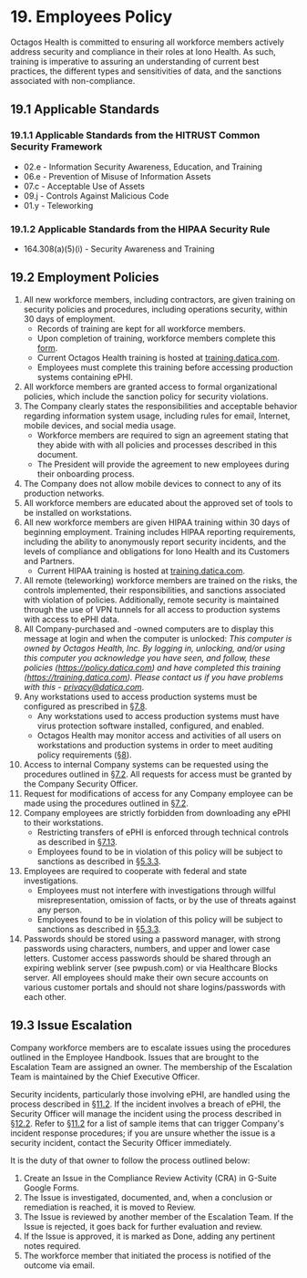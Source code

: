 # 19. Employees Policy

Octagos Health is committed to ensuring all workforce members actively address security and compliance in their roles at Iono Health. As such, training is imperative to assuring an understanding of current best practices, the different types and sensitivities of data, and the sanctions associated with non-compliance.

## 19.1 Applicable Standards

### 19.1.1 Applicable Standards from the HITRUST Common Security Framework

* 02.e - Information Security Awareness, Education, and Training
* 06.e - Prevention of Misuse of Information Assets
* 07.c - Acceptable Use of Assets
* 09.j - Controls Against Malicious Code
* 01.y - Teleworking

### 19.1.2 Applicable Standards from the HIPAA Security Rule

* 164.308(a)(5)(i) - Security Awareness and Training

## 19.2 Employment Policies

1. All new workforce members, including contractors, are given training on security policies and procedures, including operations security, within 30 days of employment.
   * Records of training are kept for all workforce members.
   * Upon completion of training, workforce members complete this [form](https://docs.google.com/forms/d/e/1FAIpQLSfbM8XjfeCkbAQ_ZvXVgznE9OuKaqBf4Di83JWY31QtqxNHNg/viewform?usp=sf_link).
   * Current Octagos Health training is hosted at [training.datica.com](https://training.datica.com/).
   * Employees must complete this training before accessing production systems containing ePHI.
2. All workforce members are granted access to formal organizational policies, which include the sanction policy for security violations.
3. The Company clearly states the responsibilities and acceptable behavior regarding information system usage, including rules for email, Internet, mobile devices, and social media usage.
   * Workforce members are required to sign an agreement stating that they abide with with all policies and processes described in this document.
   * The President will provide the agreement to new employees during their onboarding process.
4. The Company does not allow mobile devices to connect to any of its production networks.
5. All workforce members are educated about the approved set of tools to be installed on workstations.
6. All new workforce members are given HIPAA training within 30 days of beginning employment. Training includes HIPAA reporting requirements, including the ability to anonymously report security incidents, and the levels of compliance and obligations for Iono Health and its Customers and Partners.
   * Current HIPAA training is hosted at [training.datica.com](https://training.datica.com/).
7. All remote (teleworking) workforce members are trained on the risks, the controls implemented, their responsibilities, and sanctions associated with violation of policies. Additionally, remote security is maintained through the use of VPN tunnels for all access to production systems with access to ePHI data.
8. All Company-purchased and -owned computers are to display this message at login and when the computer is unlocked: *This computer is owned by Octagos Health, Inc. By logging in, unlocking, and/or using this computer you acknowledge you have seen, and follow, these policies (https://policy.datica.com) and have completed this training (https://training.datica.com). Please contact us if you have problems with this - privacy@datica.com*.
9. Any workstations used to access production systems must be configured as prescribed in [§7.8](#7.8-employee-workstation-use).
   * Any workstations used to access production systems must have virus protection software installed, configured, and enabled.
   * Octagos Health may monitor access and activities of all users on workstations and production systems in order to meet auditing policy requirements ([§8](#8.-auditing-policy)).
10. Access to internal Company systems can be requested using the procedures outlined in [§7.2](#7.2-access-establishment-and-modification). All requests for access must be granted by the Company Security Officer.
11. Request for modifications of access for any Company employee can be made using the procedures outlined in [§7.2](#7.2-access-establishment-and-modification).
12. Company employees are strictly forbidden from downloading any ePHI to their workstations.
    * Restricting transfers of ePHI is enforced through technical controls as described in [§7.13](#7.13-access-to-ephi).
    * Employees found to be in violation of this policy will be subject to sanctions as described in [§5.3.3](#5.3-security-officer).
13. Employees are required to cooperate with federal and state investigations.
    * Employees must not interfere with investigations through willful misrepresentation, omission of facts, or by the use of threats against any person.
    * Employees found to be in violation of this policy will be subject to sanctions as described in [§5.3.3](#5.3-security-officer).
14.  Passwords should be stored using a password manager, with strong passwords using characters, numbers, and upper and lower case letters.  Customer access passwords should be shared through an expiring weblink server (see pwpush.com) or via Healthcare Blocks server.  All employees should make their own secure accounts on various customer portals and should not share logins/passwords with each other.

## 19.3 Issue Escalation

Company workforce members are to escalate issues using the procedures outlined in the Employee Handbook. Issues that are brought to the Escalation Team are assigned an owner. The membership of the Escalation Team is maintained by the Chief Executive Officer.

Security incidents, particularly those involving ePHI, are handled using the process described in [§11.2](#11.2-incident-management-policies). If the incident involves a breach of ePHI, the Security Officer will manage the incident using the process described in [§12.2](#12.2-datica-breach-policy). Refer to [§11.2](#11.2-incident-management-policies) for a list of sample items that can trigger Company's incident response procedures; if you are unsure whether the issue is a security incident, contact the Security Officer immediately.

It is the duty of that owner to follow the process outlined below:

1. Create an Issue in the Compliance Review Activity (CRA) in G-Suite Google Forms.
2. The Issue is investigated, documented, and, when a conclusion or remediation is reached, it is moved to Review.
3. The Issue is reviewed by another member of the Escalation Team. If the Issue is rejected, it goes back for further evaluation and review.
4. If the Issue is approved, it is marked as Done, adding any pertinent notes required.
5. The workforce member that initiated the process is notified of the outcome via email.
